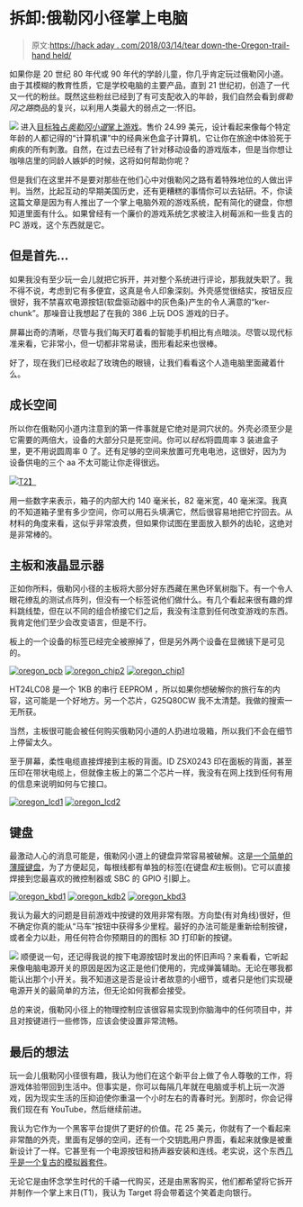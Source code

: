 # 拆卸:俄勒冈小径掌上电脑

> 原文:[https://hack aday . com/2018/03/14/tear down-the-Oregon-trail-hand held/](https://hackaday.com/2018/03/14/teardown-the-oregon-trail-handheld/)

如果你是 20 世纪 80 年代或 90 年代的学龄儿童，你几乎肯定玩过俄勒冈小道。由于其模糊的教育性质，它是学校电脑的主要产品，直到 21 世纪初，创造了一代又一代的粉丝。既然这些粉丝已经到了有可支配收入的年龄，我们自然会看到*俄勒冈之路*商品的复兴，以利用人类最大的弱点之一:怀旧。

[![](../Images/aeed07a5d45cc859c77f770df9a7f7f2.png)](https://hackaday.com/wp-content/uploads/2018/03/oregon_close2.png) 进入[目标独占*奥勒冈小道*掌上游戏](https://www.target.com/p/handheld-oregon-trail-game/-/A-52719211)。售价 24.99 美元，设计看起来像每个特定年龄的人都记得的“计算机课”中的经典米色盒子计算机，它让你在旅途中体验死于痢疾的所有刺激。自然，在过去已经有了针对移动设备的游戏版本，但是当你想让咖啡店里的同龄人嫉妒的时候，这将如何帮助你呢？

但是我们在这里并不是要对那些在他们心中对俄勒冈之路有着特殊地位的人做出评判。当然，比起互动的早期美国历史，还有更糟糕的事情你可以去钻研。不，你读这篇文章是因为有人推出了一个掌上电脑外观的游戏系统，配有简化的键盘，你想知道里面有什么。如果曾经有一个廉价的游戏系统乞求被注入树莓派和一些复古的 PC 游戏，这个东西就是它。

## 但是首先…

如果我没有至少玩一会儿就把它拆开，并对整个系统进行评论，那我就失职了。我不得不说，考虑到它有多便宜，这真是令人印象深刻。外壳感觉很结实，按钮反应很好，我不禁喜欢电源按钮(软盘驱动器中的灰色条)产生的令人满意的“ker-chunk”。那噪音让我想起了在我的 386 上玩 DOS 游戏的日子。

屏幕出奇的清晰，尽管与我们每天盯着看的智能手机相比有点暗淡。尽管以现代标准来看，它非常小，但一切都非常易读，图形看起来也很棒。

好了，现在我们已经收起了玫瑰色的眼镜，让我们看看这个人造电脑里面藏着什么。

## 成长空间

所以你在俄勒冈小道内注意到的第一件事就是它绝对是洞穴状的。外壳必须至少是它需要的两倍大，设备的大部分只是死空间。你可以*轻松*将圆周率 3 装进盒子里，更不用说圆周率 0 了。还有足够的空间来放置可充电电池，这很好，因为为设备供电的三个 aa 不太可能让你走得很远。

[![](../Images/575c0d532732c16afbfffa34e1b8d600.png)T2】](https://hackaday.com/wp-content/uploads/2018/03/oregon_inside1.jpg)

用一些数字来表示，箱子的内部大约 140 毫米长，82 毫米宽，40 毫米深。我真的不知道箱子里有多少空间，你可以用石头填满它，然后很容易地把它拧回去。从材料的角度来看，这似乎非常浪费，但如果你试图在里面放入额外的齿轮，这绝对是非常棒的。

## 主板和液晶显示器

正如你所料，俄勒冈小径的主板将大部分好东西藏在黑色环氧树脂下。有一个令人眼花缭乱的测试点阵列，但没有一个标签说他们做什么。有几个看起来很有趣的焊料跳线垫，但在以不同的组合桥接它们之后，我没有注意到任何改变游戏的东西。我肯定他们至少会改变语言，但是不行。

板上的一个设备的标签已经完全被擦掉了，但是另外两个设备在显微镜下是可见的。

 [![oregon_pcb](../Images/ed9355a0343a6c17a088e053c93dbdf6.png "oregon_pcb")](https://i0.wp.com/hackaday.com/wp-content/uploads/2018/03/oregon_pcb1.jpg?ssl=1)  [![oregon_chip2](../Images/e80700ccd3d4e4565199e5a9a94c7c75.png "oregon_chip2")](https://i0.wp.com/hackaday.com/wp-content/uploads/2018/03/oregon_chip2.jpg?ssl=1)  [![oregon_chip1](../Images/2d2220337889563785c143245a035d8d.png "oregon_chip1")](https://i0.wp.com/hackaday.com/wp-content/uploads/2018/03/oregon_chip1.jpg?ssl=1) 

HT24LC08 是一个 1KB 的串行 EEPROM ，所以如果你想破解你的旅行车的内容，这可能是一个好地方。另一个芯片，G25Q80CW 我不太清楚。我做的搜索一无所获。

当然，主板很可能会被任何购买俄勒冈小道的人扔进垃圾箱，所以我们不会在细节上停留太久。

至于屏幕，柔性电缆直接焊接到主板的背面。ID ZSX0243 印在面板的背面，甚至压印在带状电缆上，但就像主板上的第二个芯片一样，我没有在网上找到任何有用的信息来说明如何与它接口。

 [![oregon_lcd1](../Images/57e8f45952f163aecf6e33ecbf512e8d.png "oregon_lcd1")](https://hackaday.com/2018/03/14/teardown-the-oregon-trail-handheld/oregon_lcd1/)  [![oregon_lcd2](../Images/d029b72769c0258a4818582a10c7106a.png "oregon_lcd2")](https://hackaday.com/2018/03/14/teardown-the-oregon-trail-handheld/oregon_lcd2/) 

## 键盘

最激动人心的消息可能是，俄勒冈小道上的键盘异常容易被破解。这是[一个简单的薄膜键盘](https://hackaday.com/2015/01/25/making-membrane-keypads-from-scratch/)，为了方便起见，每根线都有单独的标签(在键盘*和*主板侧)。它可以直接焊接到您最喜欢的微控制器或 SBC 的 GPIO 引脚上。

 [![oregon_kbd1](../Images/903b3484896769179b5e6fa17e5ac1a0.png "oregon_kbd1")](https://i0.wp.com/hackaday.com/wp-content/uploads/2018/03/oregon_kbd11.jpg?ssl=1)  [![oregon_kdb2](../Images/55e6b860cfea141be59fcd1df45c2928.png "oregon_kdb2")](https://i0.wp.com/hackaday.com/wp-content/uploads/2018/03/oregon_kdb21.jpg?ssl=1)  [![oregon_kbd3](../Images/368a0edc92a8020c13e3a5990fb35f59.png "oregon_kbd3")](https://i0.wp.com/hackaday.com/wp-content/uploads/2018/03/oregon_kbd31.jpg?ssl=1) 

我认为最大的问题是目前游戏中按键的效用非常有限。方向垫(有对角线)很好，但不确定你真的能从“马车”按钮中获得多少里程。最好的办法可能是重新绘制按键，或者全力以赴，用任何符合你预期目的的图标 3D 打印新的按键。

[![](../Images/9cdd462f5b58c1baad3bee557a960eaf.png)](https://hackaday.com/wp-content/uploads/2018/03/oregon_power1.jpg) 顺便说一句，还记得我说的按下电源按钮时发出的怀旧声吗？来看看，它听起来像电脑电源开关的原因是因为这正是他们使用的，完成弹簧辅助。无论在哪我都能认出那个小开关。我不知道这是否是设计者故意的小细节，或者只是他们实现硬电源开关的最简单的方法，但无论如何我都会接受。

总的来说，俄勒冈小径上的物理控制应该很容易实现到你脑海中的任何项目中，并且对按键进行一些修饰，应该会使设置非常流畅。

## 最后的想法

玩一会儿俄勒冈小径很有趣，我认为他们在这个新平台上做了令人尊敬的工作，将游戏体验带回到生活中。但事实是，你可以每隔几年就在电脑或手机上玩一次游戏，因为现实生活的压抑迫使你重温一个小时左右的青春时光。到那时，你会记得我们现在有 YouTube，然后继续前进。

我认为它作为一个黑客平台提供了更好的价值。花 25 美元，你就有了一个看起来非常酷的外壳，里面有足够的空间，还有一个交钥匙用户界面，看起来就像是被重新设计了一样。它甚至有一个电源按钮和扬声器安装和连线。老实说，这个东西[几乎是一个复古的模拟器套件](https://hackaday.com/2014/07/06/the-raspi-gameboy-for-the-rest-of-us/)。

无论它是由怀念学生时代的千禧一代购买，还是由黑客购买，他们都希望将它拆开并制作一个掌上末日(T1)，我认为 Target 将会带着这个笑着走向银行。
